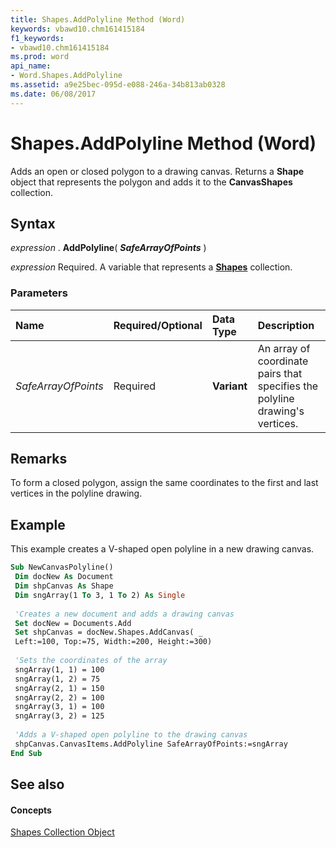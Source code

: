 ```yaml
---
title: Shapes.AddPolyline Method (Word)
keywords: vbawd10.chm161415184
f1_keywords:
- vbawd10.chm161415184
ms.prod: word
api_name:
- Word.Shapes.AddPolyline
ms.assetid: a9e25bec-095d-e088-246a-34b813ab0328
ms.date: 06/08/2017
---
```



# Shapes.AddPolyline Method (Word)

Adds an open or closed polygon to a drawing canvas. Returns a  **Shape** object that represents the polygon and adds it to the **CanvasShapes** collection.


## Syntax

 _expression_ . **AddPolyline**( **_SafeArrayOfPoints_** )

 _expression_ Required. A variable that represents a **[Shapes](Word.shapes.md)** collection.


### Parameters



|**Name**|**Required/Optional**|**Data Type**|**Description**|
|:-----|:-----|:-----|:-----|
| _SafeArrayOfPoints_|Required| **Variant**|An array of coordinate pairs that specifies the polyline drawing's vertices.|

## Remarks

To form a closed polygon, assign the same coordinates to the first and last vertices in the polyline drawing.


## Example

This example creates a V-shaped open polyline in a new drawing canvas.


```vb
Sub NewCanvasPolyline() 
 Dim docNew As Document 
 Dim shpCanvas As Shape 
 Dim sngArray(1 To 3, 1 To 2) As Single 
 
 'Creates a new document and adds a drawing canvas 
 Set docNew = Documents.Add 
 Set shpCanvas = docNew.Shapes.AddCanvas( _ 
 Left:=100, Top:=75, Width:=200, Height:=300) 
 
 'Sets the coordinates of the array 
 sngArray(1, 1) = 100 
 sngArray(1, 2) = 75 
 sngArray(2, 1) = 150 
 sngArray(2, 2) = 100 
 sngArray(3, 1) = 100 
 sngArray(3, 2) = 125 
 
 'Adds a V-shaped open polyline to the drawing canvas 
 shpCanvas.CanvasItems.AddPolyline SafeArrayOfPoints:=sngArray 
End Sub
```


## See also


#### Concepts


[Shapes Collection Object](Word.shapes.md)

